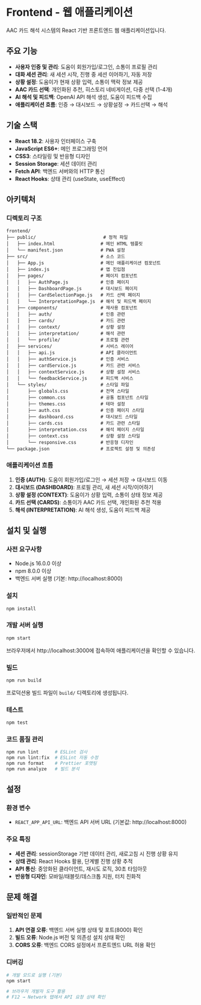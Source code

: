 # Frontend - 웹 애플리케이션

AAC 카드 해석 시스템의 React 기반 프론트엔드 웹 애플리케이션입니다.

## 주요 기능

- **사용자 인증 및 관리**: 도움이 회원가입/로그인, 소통이 프로필 관리
- **대화 세션 관리**: 새 세션 시작, 진행 중 세션 이어하기, 자동 저장
- **상황 설정**: 도움이가 현재 상황 입력, 소통이 맥락 정보 제공
- **AAC 카드 선택**: 개인화된 추천, 히스토리 네비게이션, 다중 선택 (1-4개)
- **AI 해석 및 피드백**: OpenAI API 해석 생성, 도움이 피드백 수집
- **애플리케이션 흐름**: 인증 → 대시보드 → 상황설정 → 카드선택 → 해석

## 기술 스택

- **React 18.2**: 사용자 인터페이스 구축
- **JavaScript ES6+**: 메인 프로그래밍 언어
- **CSS3**: 스타일링 및 반응형 디자인
- **Session Storage**: 세션 데이터 관리
- **Fetch API**: 백엔드 서버와의 HTTP 통신
- **React Hooks**: 상태 관리 (useState, useEffect)

## 아키텍처

### 디렉토리 구조

```
frontend/
├── public/                         # 정적 파일
│   ├── index.html                 # 메인 HTML 템플릿
│   └── manifest.json              # PWA 설정
├── src/                           # 소스 코드
│   ├── App.js                     # 메인 애플리케이션 컴포넌트
│   ├── index.js                   # 앱 진입점
│   ├── pages/                     # 페이지 컴포넌트
│   │   ├── AuthPage.js            # 인증 페이지
│   │   ├── DashboardPage.js       # 대시보드 페이지
│   │   ├── CardSelectionPage.js   # 카드 선택 페이지
│   │   └── InterpretationPage.js  # 해석 및 피드백 페이지
│   ├── components/                # 재사용 컴포넌트
│   │   ├── auth/                  # 인증 관련
│   │   ├── cards/                 # 카드 관련
│   │   ├── context/               # 상황 설정
│   │   ├── interpretation/        # 해석 관련
│   │   └── profile/               # 프로필 관련
│   ├── services/                  # 서비스 레이어
│   │   ├── api.js                 # API 클라이언트
│   │   ├── authService.js         # 인증 서비스
│   │   ├── cardService.js         # 카드 관련 서비스
│   │   ├── contextService.js      # 상황 설정 서비스
│   │   └── feedbackService.js     # 피드백 서비스
│   └── styles/                    # 스타일 파일
│       ├── globals.css            # 전역 스타일
│       ├── common.css             # 공통 컴포넌트 스타일
│       ├── themes.css             # 테마 설정
│       ├── auth.css               # 인증 페이지 스타일
│       ├── dashboard.css          # 대시보드 스타일
│       ├── cards.css              # 카드 관련 스타일
│       ├── interpretation.css     # 해석 페이지 스타일
│       ├── context.css            # 상황 설정 스타일
│       └── responsive.css         # 반응형 디자인
└── package.json                   # 프로젝트 설정 및 의존성
```

### 애플리케이션 흐름

1. **인증 (AUTH)**: 도움이 회원가입/로그인 → 세션 저장 → 대시보드 이동
2. **대시보드 (DASHBOARD)**: 프로필 관리, 새 세션 시작/이어하기
3. **상황 설정 (CONTEXT)**: 도움이가 상황 입력, 소통이 상태 정보 제공
4. **카드 선택 (CARDS)**: 소통이가 AAC 카드 선택, 개인화된 추천 적용
5. **해석 (INTERPRETATION)**: AI 해석 생성, 도움이 피드백 제공

## 설치 및 실행

### 사전 요구사항
- Node.js 16.0.0 이상
- npm 8.0.0 이상
- 백엔드 서버 실행 (기본: http://localhost:8000)

### 설치
```bash
npm install
```

### 개발 서버 실행
```bash
npm start
```
브라우저에서 http://localhost:3000에 접속하여 애플리케이션을 확인할 수 있습니다.

### 빌드
```bash
npm run build
```
프로덕션용 빌드 파일이 `build/` 디렉토리에 생성됩니다.

### 테스트
```bash
npm test
```

### 코드 품질 관리
```bash
npm run lint      # ESLint 검사
npm run lint:fix  # ESLint 자동 수정
npm run format    # Prettier 포맷팅
npm run analyze   # 빌드 분석
```

## 설정

### 환경 변수
- `REACT_APP_API_URL`: 백엔드 API 서버 URL (기본값: http://localhost:8000)

### 주요 특징
- **세션 관리**: sessionStorage 기반 데이터 관리, 새로고침 시 진행 상황 유지
- **상태 관리**: React Hooks 활용, 단계별 진행 상황 추적
- **API 통신**: 중앙화된 클라이언트, 재시도 로직, 30초 타임아웃
- **반응형 디자인**: 모바일/태블릿/데스크톱 지원, 터치 친화적

## 문제 해결

### 일반적인 문제

1. **API 연결 오류**: 백엔드 서버 실행 상태 및 포트(8000) 확인
2. **빌드 오류**: Node.js 버전 및 의존성 설치 상태 확인
3. **CORS 오류**: 백엔드 CORS 설정에서 프론트엔드 URL 허용 확인

### 디버깅

```bash
# 개발 모드로 실행 (기본)
npm start

# 브라우저 개발자 도구 활용
# F12 → Network 탭에서 API 요청 상태 확인
```
